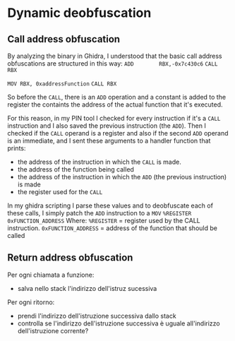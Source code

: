 # Dynamic deobfuscation
## Call address obfuscation
By analyzing the binary in Ghidra, I understood that the basic call address obfuscations are structured in this way:
`ADD        RBX,-0x7c430c6`
`CALL       RBX`

`MOV RBX, 0xaddressFunction`
`CALL RBX`

So before the `CALL`, there is an `ADD` operation and a constant is added to the register the containts the address of the actual function that it's executed.

For this reason, in my PIN tool I checked for every instruction if it's a `CALL` instruction  and I also saved the previous instruction (the `ADD`).
Then I checked if the `CALL` operand is a register and also if the second `ADD` operand is an immediate, and I sent these arguments to a handler function that prints:
- the address of the instruction in which the `CALL` is made.
- the address of the function being called
- the address of the instruction in which the `ADD` (the previous instruction) is made
- the register used for the `CALL`

In my ghidra scripting I parse these values and to deobfuscate each of these calls, I simply patch the `ADD` instruction to a `MOV` `%REGISTER 0xFUNCTION_ADDRESS`
Where:
`%REGISTER` = register used by the CALL instruction.
`0xFUNCTION_ADDRESS` = address of the function that should be called

## Return address obfuscation
Per ogni chiamata a funzione:
- salva nello stack l'indirizzo dell'istruz sucessiva

Per ogni ritorno: 
- prendi l'indirizzo dell'istruzione successiva dallo stack
- controlla se l'indirizzo dell'istruzione successiva è uguale all'indirizzo dell'istruzione corrente?
